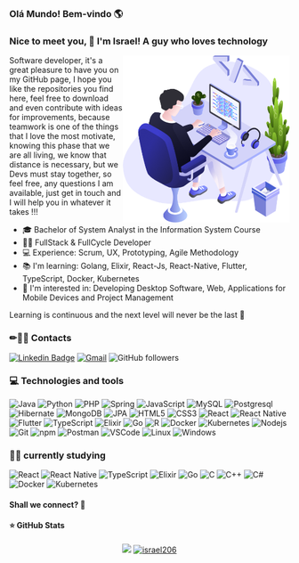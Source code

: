 ### Olá Mundo! Bem-vindo 🌎

### Nice to meet you, 👋 I'm Israel! A guy who loves technology

<img align="right" width="300" height="300" src=".github/illustration.png">

Software developer, it's a great pleasure to have you on my GitHub page, I hope you like the repositories you find here, feel free to download and even contribute with ideas for improvements, because teamwork is one of the things that I love the most motivate, knowing this phase that we are all living, we know that distance is necessary, but we Devs must stay together, so feel free, any questions I am available, just get in touch and I will help you in whatever it takes !!!

- 🎓 Bachelor of System Analyst in the Information System Course
- 👨‍💻 FullStack & FullCycle Developer
- 💻 Experience: Scrum, UX, Prototyping, Agile Methodology
- 📚 I'm learning: Golang, Elixir, React-Js, React-Native, Flutter, TypeScript, Docker, Kubernetes
- 🎯 I'm interested in: Developing Desktop Software, Web, Applications for Mobile Devices and Project Management

Learning is continuous and the next level will never be the last 🚀

### **✏📑📖 Contacts**

[![Linkedin Badge](https://img.shields.io/badge/-LinkedIn-blue?style=flat-square&logo=Linkedin&logoColor=white&link=https://www.linkedin.com/in/israel-silva-047049128)](https://www.linkedin.com/in/israel-silva-047049128)
[![Gmail](https://img.shields.io/badge/-Gmail-c14438?style=flat&logo=Gmail&logoColor=white)](mailto:israelfera2007@gmail.com)
![GitHub followers](https://img.shields.io/github/followers/israel206?style=social)

### 💻 Technologies and tools

![Java](https://img.shields.io/badge/-Java-E42D2C?style=flat-square&logo=java&logoColor=white)
![Python](https://img.shields.io/badge/python-%2314354C?style=flat-square&logo=python&logoColor=white")
![PHP](https://img.shields.io/badge/php-%23777BB4?style=flat-square&logo=php&logoColor=white)
![Spring](https://img.shields.io/badge/-Spring-6AAE3D?style=flat-square&logo=spring&logoColor=white)
![JavaScript](https://img.shields.io/badge/-JavaScript-F7B93E?style=flat-square&logo=javascript&logoColor=fff)
![MySQL](https://img.shields.io/badge/-MySQL-00758F?style=flat-square&logo=mysql&logoColor=white)
![Postgresql](https://img.shields.io/badge/-Postgresql-32648D?style=flat-square&logo=postgresql&logoColor=white)
![Hibernate](https://img.shields.io/badge/-Hibernate-B7A976?style=flat-square&logo=hibernate&logoColor=white)
![MongoDB](https://img.shields.io/badge/-MongoDB-13aa52?style=flat-square&logo=mongodb&logoColor=white)
![JPA](https://img.shields.io/badge/-JPA-58646A?style=flat-square&logo=jpa&logoColor=white)
![HTML5](https://img.shields.io/badge/-HTML5-E34F26?style=flat-square&logo=html5&logoColor=white)
![CSS3](https://img.shields.io/badge/-CSS3-549FDE?style=flat-square&logo=css3&logoColor=white)
![React](https://img.shields.io/badge/-React.js-45b8d8?style=flat-square&logo=react&logoColor=white)
![React Native](https://img.shields.io/badge/-React%20Native-45b8d8?style=flat-square&logo=react&logoColor=white)
![Flutter](https://img.shields.io/badge/Flutter-02569B?style=flat-square&logo=flutter&logoColor=white)
![TypeScript](https://img.shields.io/badge/-TypeScript-0077C6?style=flat-square&logo=typescript&logoColor=fff)
![Elixir](https://img.shields.io/badge/elixir-%234B275F?style=flat-square&logo=elixir&logoColor=white)
![Go](https://img.shields.io/badge/go-%2300ADD8?style=flat-square&logo=go&logoColor=white)
![R](https://img.shields.io/badge/R-276DC3?style=flat-square&logo=r&logoColor=white)
![Docker](https://img.shields.io/badge/-Docker-46a2f1?style=flat-square&logo=docker&logoColor=white)
![Kubernetes](https://img.shields.io/badge/-Kubernetes-316AE0?style=flat-square&logo=kubernetes&logoColor=white)
![Nodejs](https://img.shields.io/badge/-Node.js-43853d?style=flat-square&logo=Node.js&logoColor=white)
![Git](https://img.shields.io/badge/-Git-F05032?style=flat-square&logo=git&logoColor=white)
![npm](https://img.shields.io/badge/-NPM-CB3837?style=flat-square&logo=npm&logoColor=white)
![Postman](https://img.shields.io/badge/-Postman-FD602F?style=flat-square&logo=postman&logoColor=white)
![VSCode](https://img.shields.io/badge/-VSCode-0085D1?style=flat-square&logo=visual-studio-code&logoColor=white)
![Linux](https://img.shields.io/badge/-Linux-16C60C?style=flat-square&logo=linux&logoColor=white)
![Windows](https://img.shields.io/badge/-Windows-00ADEF?style=flat-square&logo=windows&logoColor=white)

### 👨‍💻 currently studying

![React](https://img.shields.io/badge/-React.js-45b8d8?style=flat-square&logo=react&logoColor=white)
![React Native](https://img.shields.io/badge/-React%20Native-45b8d8?style=flat-square&logo=react&logoColor=white)
![TypeScript](https://img.shields.io/badge/-TypeScript-0077C6?style=flat-square&logo=typescript&logoColor=fff)
![Elixir](https://img.shields.io/badge/elixir-%234B275F?style=flat-square&logo=elixir&logoColor=white)
![Go](https://img.shields.io/badge/go-%2300ADD8?style=flat-square&logo=go&logoColor=white)
![C](https://img.shields.io/badge/C-00599C?style=flat-square&logo=c&logoColor=white)
![C++](https://img.shields.io/badge/C%2B%2B-00599C?style=flat-square&logo=c%2B%2B&logoColor=white)
![C#](https://img.shields.io/badge/C%23-239120?style=flat-square&logo=c-sharp&logoColor=white)
![Docker](https://img.shields.io/badge/-Docker-46a2f1?style=flat-square&logo=docker&logoColor=white)
![Kubernetes](https://img.shields.io/badge/-Kubernetes-316AE0?style=flat-square&logo=kubernetes&logoColor=white)

#### Shall we connect? 👋

#### ⭐ GitHub Stats

<p align = "center">
  <a href="https://github.com/israel206"><img src="https://github-readme-stats.vercel.app/api/top-langs/?username=israel206&layout=compact&theme=dark"/></a>
  <a href="https://github.com/israel206"><img src="https://github-readme-stats.vercel.app/api?username=israel206&show_icons=true&theme=dark&include_all_commits=true&count_private=true" alt="israel206"/></a>
</p>
